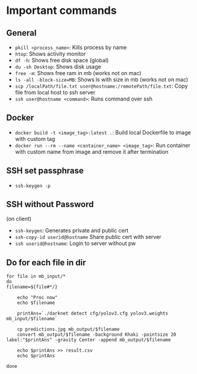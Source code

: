 # Important commands

## General

- ``pkill <process_name>``: Kills process by name
- ``htop``: Shows activity monitor
- ``df -h``: Shows free disk space (global)
- ``du -sh Desktop``: Shows disk usage
- ``free -m``: Shows free ram in mb (works not on mac)
- ``ls -all -block-size=MB``: Shows ls with size in mb (works not on mac)
- ``scp /localPath/file.txt user@hostname:/remotePath/file.txt``: Copy file from local host to ssh server
- ``ssh user@hostname <command>``: Runs command over ssh

## Docker

- ``docker build -t <image_tag>:latest .``: Build local Dockerfile to image with custom tag
- ``docker run --rm --name <container_name> <image_tag>``: Run container with custom name from image and remove it after termination

## SSH set passphrase

- ``ssh-keygen -p``

## SSH without Password

(on client)

- ``ssh-keygen``: Generates private and public cert
- ``ssh-copy-id userid@hostname`` Share public cert with server
- ``ssh userid@hostname``: Login to server without pw

## Do for each file in dir

```
for file in mb_input/*
do
filename=${file#*/}

    echo "Proc now"
    echo $filename

    printAns=`./darknet detect cfg/yolov3.cfg yolov3.weights mb_input/$filename`

    cp predictions.jpg mb_output/$filename
    convert mb_output/$filename -background Khaki -pointsize 20 label:"$printAns" -gravity Center -append mb_output/$filename

    echo $printAns >> result.csv
    echo $printAns

done
```
